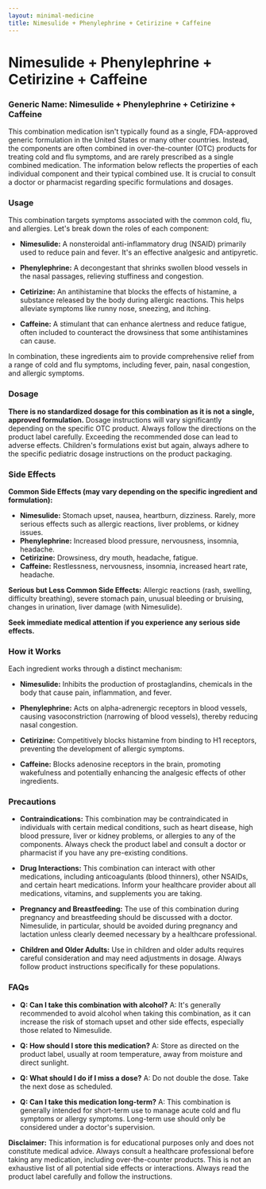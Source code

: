 ```yaml
---
layout: minimal-medicine
title: Nimesulide + Phenylephrine + Cetirizine + Caffeine
---
```


# Nimesulide + Phenylephrine + Cetirizine + Caffeine
### Generic Name:  Nimesulide + Phenylephrine + Cetirizine + Caffeine

This combination medication isn't typically found as a single, FDA-approved generic formulation in the United States or many other countries.  Instead, the components are often combined in over-the-counter (OTC) products for treating cold and flu symptoms, and are rarely prescribed as a single combined medication.  The information below reflects the properties of each individual component and their typical combined use. It is crucial to consult a doctor or pharmacist regarding specific formulations and dosages.


### Usage

This combination targets symptoms associated with the common cold, flu, and allergies. Let's break down the roles of each component:

* **Nimesulide:** A nonsteroidal anti-inflammatory drug (NSAID) primarily used to reduce pain and fever.  It's an effective analgesic and antipyretic.

* **Phenylephrine:** A decongestant that shrinks swollen blood vessels in the nasal passages, relieving stuffiness and congestion.

* **Cetirizine:** An antihistamine that blocks the effects of histamine, a substance released by the body during allergic reactions. This helps alleviate symptoms like runny nose, sneezing, and itching.

* **Caffeine:** A stimulant that can enhance alertness and reduce fatigue, often included to counteract the drowsiness that some antihistamines can cause.


In combination, these ingredients aim to provide comprehensive relief from a range of cold and flu symptoms, including fever, pain, nasal congestion, and allergic symptoms.


### Dosage

**There is no standardized dosage for this combination as it is not a single, approved formulation.**  Dosage instructions will vary significantly depending on the specific OTC product.  Always follow the directions on the product label carefully. Exceeding the recommended dose can lead to adverse effects.  Children's formulations exist but again,  always adhere to the specific pediatric dosage instructions on the product packaging.


### Side Effects

**Common Side Effects (may vary depending on the specific ingredient and formulation):**

* **Nimesulide:**  Stomach upset, nausea, heartburn, dizziness.  Rarely, more serious effects such as allergic reactions, liver problems, or kidney issues.
* **Phenylephrine:** Increased blood pressure, nervousness, insomnia, headache.
* **Cetirizine:**  Drowsiness, dry mouth, headache, fatigue.
* **Caffeine:** Restlessness, nervousness, insomnia, increased heart rate, headache.


**Serious but Less Common Side Effects:**  Allergic reactions (rash, swelling, difficulty breathing), severe stomach pain, unusual bleeding or bruising, changes in urination, liver damage (with Nimesulide).


**Seek immediate medical attention if you experience any serious side effects.**



### How it Works

Each ingredient works through a distinct mechanism:

* **Nimesulide:** Inhibits the production of prostaglandins, chemicals in the body that cause pain, inflammation, and fever.

* **Phenylephrine:** Acts on alpha-adrenergic receptors in blood vessels, causing vasoconstriction (narrowing of blood vessels), thereby reducing nasal congestion.

* **Cetirizine:** Competitively blocks histamine from binding to H1 receptors, preventing the development of allergic symptoms.

* **Caffeine:**  Blocks adenosine receptors in the brain, promoting wakefulness and potentially enhancing the analgesic effects of other ingredients.



### Precautions

* **Contraindications:**  This combination may be contraindicated in individuals with certain medical conditions, such as heart disease, high blood pressure, liver or kidney problems, or allergies to any of the components.  Always check the product label and consult a doctor or pharmacist if you have any pre-existing conditions.

* **Drug Interactions:**  This combination can interact with other medications, including anticoagulants (blood thinners), other NSAIDs, and certain heart medications.  Inform your healthcare provider about all medications, vitamins, and supplements you are taking.

* **Pregnancy and Breastfeeding:** The use of this combination during pregnancy and breastfeeding should be discussed with a doctor.  Nimesulide, in particular, should be avoided during pregnancy and lactation unless clearly deemed necessary by a healthcare professional.

* **Children and Older Adults:**  Use in children and older adults requires careful consideration and may need adjustments in dosage.  Always follow product instructions specifically for these populations.



### FAQs

* **Q: Can I take this combination with alcohol?** A: It's generally recommended to avoid alcohol when taking this combination, as it can increase the risk of stomach upset and other side effects, especially those related to Nimesulide.

* **Q: How should I store this medication?** A: Store as directed on the product label, usually at room temperature, away from moisture and direct sunlight.

* **Q: What should I do if I miss a dose?** A: Do not double the dose.  Take the next dose as scheduled.

* **Q: Can I take this medication long-term?** A: This combination is generally intended for short-term use to manage acute cold and flu symptoms or allergy symptoms.  Long-term use should only be considered under a doctor's supervision.

**Disclaimer:** This information is for educational purposes only and does not constitute medical advice.  Always consult a healthcare professional before taking any medication, including over-the-counter products.  This is not an exhaustive list of all potential side effects or interactions.  Always read the product label carefully and follow the instructions.
